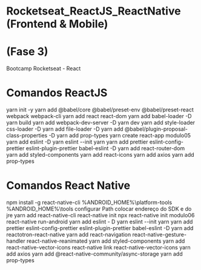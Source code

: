 # Rocketseat_ReactJS_ReactNative (Frontend & Mobile)
# (Fase 3)
Bootcamp Rocketseat - React

# Comandos ReactJS

yarn init -y
yarn add @babel/core @babel/preset-env @babel/preset-react webpack webpack-cli
yarn add react react-dom
yarn add babel-loader -D
yarn build
yarn add webpack-dev-server -D
yarn dev
yarn add style-loader css-loader -D
yarn add file-loader -D
yarn add @babel/plugin-proposal-class-properties -D
yarn add prop-types
yarn create react-app modulo05
yarn add eslint -D
yarn eslint --init
yarn
yarn add prettier eslint-config-prettier eslint-plugin-prettier babel-eslint -D
yarn add react-router-dom
yarn add styled-components
yarn add react-icons
yarn add axios
yarn add prop-types

# Comandos React Native

npm install -g react-native-cli
%ANDROID_HOME%\platform-tools
%ANDROID_HOME%\tools
configurar Path colocar endereço do SDK e do jre
yarn add react-native-cli
react-native init
npx react-native init modulo06
react-native run-android
yarn add eslint - D
yarn eslint --init
yarn
yarn add prettier eslint-config-prettier eslint-plugin-prettier babel-eslint -D
yarn add reactotron-react-native
yarn add react-navigation react-native-gesture-handler react-native-reanimated
yarn add styled-components
yarn add react-native-vector-icons
react-native link react-native-vector-icons
yarn add axios
yarn add @react-native-community/async-storage
yarn add prop-types
